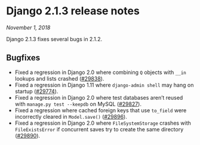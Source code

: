 # Django 2.1.3 release notes

*November 1, 2018*

Django 2.1.3 fixes several bugs in 2.1.2.

## Bugfixes

* Fixed a regression in Django 2.0 where combining `Q` objects with `__in`
  lookups and lists crashed ([#29838](https://code.djangoproject.com/ticket/29838)).
* Fixed a regression in Django 1.11 where `django-admin shell` may hang
  on startup ([#29774](https://code.djangoproject.com/ticket/29774)).
* Fixed a regression in Django 2.0 where test databases aren’t reused with
  `manage.py test --keepdb` on MySQL ([#29827](https://code.djangoproject.com/ticket/29827)).
* Fixed a regression where cached foreign keys that use `to_field` were
  incorrectly cleared in `Model.save()` ([#29896](https://code.djangoproject.com/ticket/29896)).
* Fixed a regression in Django 2.0 where `FileSystemStorage` crashes with
  `FileExistsError` if concurrent saves try to create the same directory
  ([#29890](https://code.djangoproject.com/ticket/29890)).
